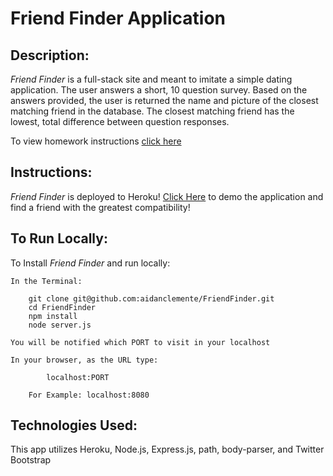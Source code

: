 # Friend Finder Application

## Description:
*Friend Finder* is a full-stack site and meant to imitate a simple dating application. The user answers a short, 10 question survey. Based on the answers provided, the user is returned the name and picture of the closest matching friend in the database. The closest matching friend has the lowest, total difference between question responses. 

To view homework instructions [click here](https://github.com/aidanclemente/FriendFinder/blob/master/homework_instructions.md)

## Instructions: 

*Friend Finder* is deployed to Heroku! [Click Here](https://fierce-mountain-37682.herokuapp.com/) to demo the application and find a friend with the greatest compatibility!

## To Run Locally:

To Install *Friend Finder* and run locally:

    In the Terminal:

        git clone git@github.com:aidanclemente/FriendFinder.git
        cd FriendFinder
        npm install
        node server.js

    You will be notified which PORT to visit in your localhost

    In your browser, as the URL type:

            localhost:PORT 
        
        For Example: localhost:8080
        

## Technologies Used: 

This app utilizes Heroku, Node.js, Express.js, path, body-parser, and Twitter Bootstrap